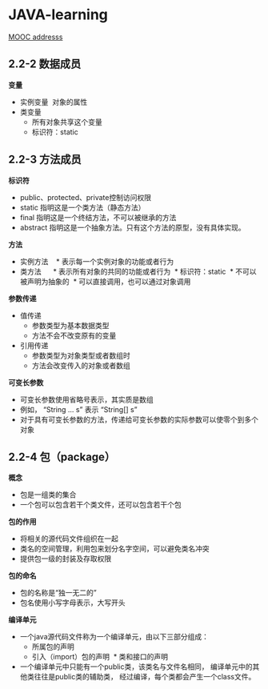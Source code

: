 # JAVA-learning
[MOOC addresss](https://www.xuetangx.com/courses/course-v1:TsinghuaX+00740123X+2018_T1/courseware/97d2371ff8564ac496da38428b5fe62a/8d32c55d5a94472483b6c1c8f7ba750f/)

## 2.2-2 数据成员
**变量**  
* 实例变量  对象的属性  
* 类变量  
  * 所有对象共享这个变量  
  * 标识符：static
## 2.2-3 方法成员

**标识符**

* public、protected、private控制访问权限
* static 指明这是一个类方法（静态方法）
* final 指明这是一个终结方法，不可以被继承的方法
* abstract 指明这是一个抽象方法。只有这个方法的原型，没有具体实现。

**方法**

* 实例方法  
  * 表示每一个实例对象的功能或者行为
* 类方法    
  * 表示所有对象的共同的功能或者行为
  * 标识符：static
  * 不可以被声明为抽象的
  * 可以直接调用，也可以通过对象调用  

**参数传递**
* 值传递 
  * 参数类型为基本数据类型
  * 方法不会不改变原有的变量
* 引用传递
  * 参数类型为对象类型或者数组时
  * 方法会改变传入的对象或者数组  

**可变长参数**

 * 可变长参数使用省略号表示，其实质是数组
 * 例如， “String ... s” 表示 “String[] s”
 * 对于具有可变长参数的方法，传递给可变长参数的实际参数可以使零个到多个对象
 ## 2.2-4 包（package）
**概念**

* 包是一组类的集合
* 一个包可以包含若干个类文件，还可以包含若干个包  

**包的作用**
* 将相关的源代码文件组织在一起
* 类名的空间管理，利用包来划分名字空间，可以避免类名冲突
* 提供包一级的封装及存取权限
  
**包的命名**

* 包的名称是“独一无二的”
* 包名使用小写字母表示，大写开头  
  
**编译单元**
* 一个java源代码文件称为一个编译单元，由以下三部分组成：
  * 所属包的声明  
  * 引入（import）包的声明
  * 类和接口的声明 
* 一个编译单元中只能有一个public类，该类名与文件名相同，
    编译单元中的其他类往往是public类的辅助类，
    经过编译，每个类都会产生一个class文件。
